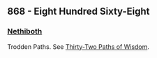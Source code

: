 ## 868 - Eight Hundred Sixty-Eight

### [Nethiboth](/keys/NThIBVTh)
Trodden Paths. See [Thirty-Two Paths of Wisdom](32). 